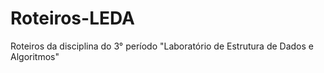 # Roteiros-LEDA

Roteiros da disciplina do 3° período "Laboratório de Estrutura de Dados e Algoritmos"
